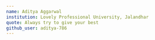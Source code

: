 ```yaml
---
name: Aditya Aggarwal
institution: Lovely Professional University, Jalandhar
quote: Always try to give your best
github_user: aditya-786
---
```

